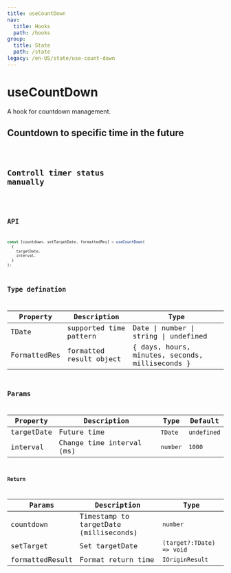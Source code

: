 ```yaml
---
title: useCountDown
nav:
  title: Hooks
  path: /hooks
group:
  title: State
  path: /state
legacy: /en-US/state/use-count-down
---
```


# useCountDown

A hook for countdown management.

## Countdown to specific time in the future

<code src="./demo/demo1.tsx" />

## Controll timer status manually

<code src="./demo/demo2.tsx" />

## API

```typescript
const [countdown, setTargetDate, formattedRes] = useCountDown(
  {
    targetDate,
    interval,
  }
);
```

## Type defination

| Property      | Description              | Type                                            |
| ------------- | ------------------------ | ----------------------------------------------- |
| TDate         | supported time pattern   | Date \| number \| string \| undefined   |
| FormattedRes | formatted result object | { days, hours, minutes, seconds, milliseconds } |


## Params

| Property  | Description          | Type                                                    | Default     |
| --------- | -------------------- | ------------------------------------------------------- | ----------- |
| targetDate   | Future time        | `TDate`                                                 | `undefined` |
| interval  | Change time interval (ms)        | `number`                                                | `1000`      |

### Return

| Params          | Description                            | Type                      |
| --------------- | -------------------------------------- | ------------------------- |
| countdown       | Timestamp to targetDate (milliseconds)                      | `number`                  |
| setTarget       | Set targetDate | `(target?:TDate) => void` |
| formattedResult | Format return time | `IOriginResult`           |

